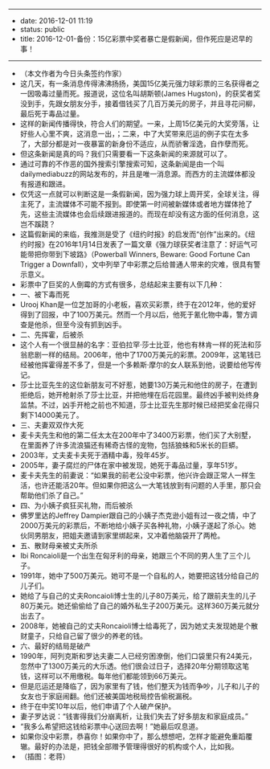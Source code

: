 - --
- date: 2016-12-01 11:19
- status: public
- title: 2016-12-01-备份：15亿彩票中奖者暴亡是假新闻，但作死应是迟早的事！
- --
- （本文作者为今日头条签约作家）
- 这几天，有一条消息传得沸沸扬扬，美国15亿美元强力球彩票的三名获得者之一因吸毒过量而死。报道说，这位名叫胡斯顿(James Hugston)，的获奖者奖没到手，先跟女朋友分手，接着借钱买了几百万美元的房子，并且寻花问柳，最后死于毒品过量。
- 这样的新闻传播得快，符合人们的期望。一来，上周15亿美元的大奖旁落，让好些人心里不爽，这消息一出，；二来，中了大奖带来厄运的例子实在太多了，大部分都是对一夜暴富的新身份不适应，从而骄奢淫逸，自作孽而死。
- 但这条新闻是真的吗？我们只需要看一下这条新闻的来源就可以了。
- 通过可靠的不作恶的国外搜索引擎搜索可知，这条新闻是由一个叫dailymediabuzz的网站发布的，并且是唯一消息源。而西方的主流媒体都没有报道和跟进。
- 仅凭这一点就可以判断这是一条假新闻，因为强力球上周开奖，全球关注，得主死了，主流媒体不可能不报到。即使第一时间被新媒体或者地方媒体抢了先，这些主流媒体也会后续跟进报道的。而现在却没有这方面的任何消息，这岂不蹊跷？
- 这篇假新闻的来临，我推测是受了《纽约时报》的启发而“创作”出来的。《纽约时报》在2016年1月14日发表了一篇文章《强力球获奖者注意了：好运气可能带把你带到下坡路》（Powerball Winners, Beware: Good Fortune Can Trigger a Downfall），文中列举了中彩票之后给普通人带来的灾难，很具有警示意义。
- 彩票中了巨奖的人倒霉的方式有很多，总结起来主要有以下几种：
- 一、被下毒而死
- Urooj Khan是一位芝加哥的小老板，喜欢买彩票，终于在2012年，他的爱好得到了回报，中了100万美元。然而一个月以后，他死于氰化物中毒，警方调查是他杀，但至今没有抓到凶手。
- 二、先挥霍，后被杀
- 这个人有一个很显赫的名字：亚伯拉罕·莎士比亚，他也有林肯一样的死法和莎翁悲剧一样的结局。2006年，他中了1700万美元的彩票。2009年，这笔钱已经被他挥霍得差不多了，但是一个多赖斯·摩尔的女人联系到他，说要给他写传记。
- 莎士比亚先生的这位新朋友可不好惹，她要130万美元和他住的房子，在遭到拒绝后，她开枪射杀了莎士比亚，并把他埋在后花园里。最终凶手被判处终身监禁。不过，凶手开枪之前也不知道，莎士比亚先生那时候已经把奖金花得只剩下14000美元了。
- 三、夫妻双双作大死
- 麦卡夫先生和他的第二任太太在200年中了3400万彩票，他们买了大别墅，在里面养了许多流浪猫还有稀奇古怪的宠物，包括狼蛛和5米长的巨蟒。
- 2003年，丈夫麦卡夫死于酒精中毒，殁年45岁。
- 2005年，妻子腐烂的尸体在家中被发现，她死于毒品过量，享年51岁。
- 麦卡夫先生的前妻说：“如果我的前老公没中彩票，他兴许会跟正常人一样生活，也许还能活20年。但如果你把这么一大笔钱放到有问题的人手里，那只会帮助他们杀了自己。”
- 四、为小姨子疯狂买礼物，而后被杀
- 佛罗里达的Jeffrey Dampier跟自己的小姨子杰克逊小姐有过一夜之情，中了2000万美元的彩票后，不断地给小姨子买各种礼物，小姨子遂起了杀心。她伙同男朋友，把姐夫邀请到家里绑起来，又冲着他脑袋开了两枪。
- 五、散财母亲被丈夫所杀
- Ibi Roncaioli是一个出生在匈牙利的母亲，她跟三个不同的男人生了三个儿子。
- 1991年，她中了500万美元。她可不是一个自私的人，她要把这钱分给自己的儿子们。
- 她给了与自己的丈夫Roncaioli博士生的儿子80万美元，给了跟前夫生的儿子80万美元。她还偷偷给了自己的婚外私生子200万美元。这样360万美元就分出去了。
- 2008年，她被自己的丈夫Roncaioli博士给毒死了，因为她丈夫发现她是个散财童子，只给自己留了很少的养老的钱。
- 六、最好的结局是破产
- 1990年，阿列克斯和罗达夫妻二人已经穷困潦倒，他们口袋里只有24美元，忽然中了1300万美元的大乐透。他们很会过日子，选择20年分期领取这笔钱，这样可以不用缴税。每年他们都能领到66万美元。
- 但是厄运还是降临了，因为家里有了钱，他们整天为钱而争吵，儿子和儿子的女友也于家庭闹翻。他们还被美国地税局控告偷税漏税。
- 终于在中奖10年以后，他们申请了个人破产保护。
- 妻子罗达说：“钱害得我们分崩离析，让我们失去了好多朋友和家庭成员。”
- “我多么希望把这钱给彩票中心送回去啊！”她最后叹息道。
- 如果你没中彩票，恭喜你！如果你中了，那么想想吧，怎样才能避免重蹈覆辙。最好的办法是，把钱全部赠予管理得很好的机构或个人，比如我。
- （插图：老蒋）
